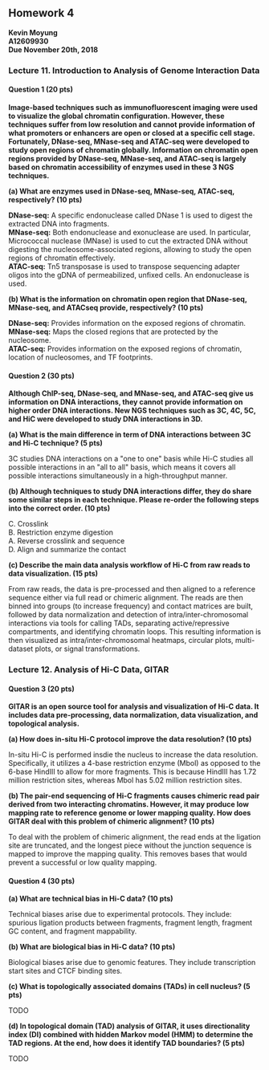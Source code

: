 ## Homework 4

**Kevin Moyung**  
**A12609930**  
**Due November 20th, 2018**  

### Lecture 11. Introduction to Analysis of Genome Interaction Data

#### Question 1 (20 pts)

**Image-based techniques such as immunofluorescent imaging were used to visualize the
global chromatin configuration. However, these techniques suffer from low resolution and
cannot provide information of what promoters or enhancers are open or closed at a specific
cell stage. Fortunately, DNase-seq, MNase-seq and ATAC-seq were developed to study
open regions of chromatin globally. Information on chromatin open regions provided by
DNase-seq, MNase-seq, and ATAC-seq is largely based on chromatin accessibility of
enzymes used in these 3 NGS techniques.**

**(a) What are enzymes used in DNase-seq, MNase-seq, ATAC-seq, respectively? (10 pts)**

**DNase-seq:** A specific endonuclease called DNase 1 is used to digest the extracted DNA into fragments.  
**MNase-seq:** Both endonuclease and exonuclease are used. In particular, Micrococcal nuclease (MNase) is used to cut the extracted DNA without digesting the nucleosome-associated regions, allowing to study the open regions of chromatin effectively.  
**ATAC-seq:** Tn5 transposase is used to transpose sequencing adapter oligos into the gDNA of permeabilized, unfixed cells. An endonuclease is used.  

**(b) What is the information on chromatin open region that DNase-seq, MNase-seq, and ATACseq
provide, respectively? (10 pts)**

**DNase-seq:** Provides information on the exposed regions of chromatin.  
**MNase-seq:** Maps the closed regions that are protected by the nucleosome.  
**ATAC-seq:** Provides information on the exposed regions of chromatin, location of nucleosomes, and TF footprints.  

#### Question 2 (30 pts)

**Although ChIP-seq, DNase-seq, and MNase-seq, and ATAC-seq give us information on
DNA interactions, they cannot provide information on higher order DNA interactions. New
NGS techniques such as 3C, 4C, 5C, and HiC were developed to study DNA interactions in
3D.**

**(a) What is the main difference in term of DNA interactions between 3C and Hi-C technique? (5
pts)**

3C studies DNA interactions on a "one to one" basis while Hi-C studies all possible interactions in an "all to all" basis, which means it covers all possible interactions simultaneously in a high-throughput manner.  

**(b) Although techniques to study DNA interactions differ, they do share some similar steps in
each technique. Please re-order the following steps into the correct order. (10 pts)**

C. Crosslink  
B. Restriction enzyme digestion   
A. Reverse crosslink and sequence  
D. Align and summarize the contact  
  
**(c) Describe the main data analysis workflow of Hi-C from raw reads to data visualization. (15
pts)**

From raw reads, the data is pre-processed and then aligned to a reference sequence either via full read or chimeric alignment. The reads are then binned into groups (to increase frequency) and contact matrices are built, followed by data normalization and detection of intra/inter-chromosomal interactions via tools for calling TADs, separating active/repressive compartments, and identifying chromatin loops. This resulting information is then visualized as intra/inter-chromosomal heatmaps, circular plots, multi-dataset plots, or signal transformations.

### Lecture 12. Analysis of Hi-C Data, GITAR

#### Question 3 (20 pts)

**GITAR is an open source tool for analysis and visualization of Hi-C data. It includes data
pre-processing, data normalization, data visualization, and topological analysis.**

**(a) How does in-situ Hi-C protocol improve the data resolution? (10 pts)**

In-situ Hi-C is performed insdie the nucleus to increase the data resolution. Specifically, it utilizes a 4-base restriction enzyme (Mbol) as opposed to the 6-base HindIII to allow for more fragments. This is because HindIII has 1.72 million restriction sites, whereas Mbol has 5.02 million restriction sites.

**(b) The pair-end sequencing of Hi-C fragments causes chimeric read pair derived from two
interacting chromatins. However, it may produce low mapping rate to reference genome or lower
mapping quality. How does GITAR deal with this problem of chimeric alignment? (10 pts)**

To deal with the problem of chimeric alignment, the read ends at the ligation site are truncated, and the longest piece without the junction sequence is mapped to improve the mapping quality. This removes bases that would prevent a successful or low quality mapping.

#### Question 4 (30 pts)

**(a) What are technical bias in Hi-C data? (10 pts)**

Technical biases arise due to experimental protocols. They include: spurious ligation products between fragments, fragment length, fragment GC content, and fragment mappability. 

**(b) What are biological bias in Hi-C data? (10 pts)**

Biological biases arise due to genomic features. They include transcription start sites and CTCF binding sites.

**(c) What is topologically associated domains (TADs) in cell nucleus? (5 pts)**

TODO

**(d) In topological domain (TAD) analysis of GITAR, it uses directionality index (DI) combined
with hidden Markov model (HMM) to determine the TAD regions. At the end, how does it
identify TAD boundaries? (5 pts)**

TODO
